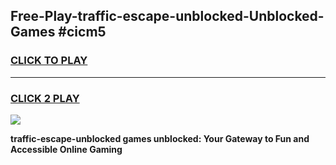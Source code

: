 
## Free-Play-traffic-escape-unblocked-Unblocked-Games #cicm5
<h3>
<a href="https://news.freeplayer.one?title=traffic-escape-unblocked&ref=8M">CLICK TO PLAY</a></h3>
<hr>

<h3>
<a href="https://news.freeplayer.one?title=traffic-escape-unblocked&ref=8M">CLICK 2 PLAY</a>
  
</h3>

<a href="https://news.freeplayer.one?title=traffic-escape-unblocked&ref=8M"><img src="https://clearcache.store/games.png"></a>


**traffic-escape-unblocked games unblocked: Your Gateway to Fun and Accessible Online Gaming**
